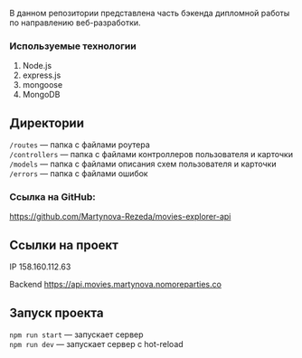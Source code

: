 В данном репозитории представлена часть бэкенда дипломной работы по направлению веб-разработки.

### Используемые технологии
1. Node.js
2. express.js
3. mongoose
4. MongoDB

## Директории

`/routes` — папка с файлами роутера  
`/controllers` — папка с файлами контроллеров пользователя и карточки   
`/models` — папка с файлами описания схем пользователя и карточки  
`/errors` — папка с файлами ошибок

### Ссылка на GitHub:
https://github.com/Martynova-Rezeda/movies-explorer-api

## Ссылки на проект

IP 158.160.112.63

Backend https://api.movies.martynova.nomoreparties.co

## Запуск проекта

`npm run start` — запускает сервер   
`npm run dev` — запускает сервер с hot-reload

